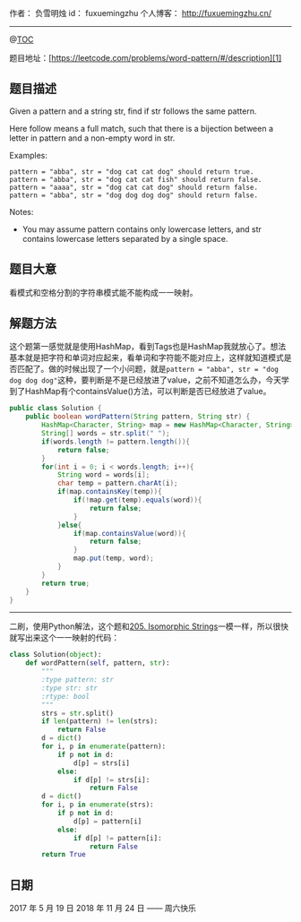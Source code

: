 
作者： 负雪明烛
id：	fuxuemingzhu
个人博客：	http://fuxuemingzhu.cn/

---
@[TOC](目录)

题目地址：[https://leetcode.com/problems/word-pattern/#/description][1]


## 题目描述

Given a pattern and a string str, find if str follows the same pattern.

Here follow means a full match, such that there is a bijection between a letter in pattern and a non-empty word in str.

Examples:

    pattern = "abba", str = "dog cat cat dog" should return true.
    pattern = "abba", str = "dog cat cat fish" should return false.
    pattern = "aaaa", str = "dog cat cat dog" should return false.
    pattern = "abba", str = "dog dog dog dog" should return false.

Notes:

- You may assume pattern contains only lowercase letters, and str contains lowercase letters separated by a single space.

## 题目大意

看模式和空格分割的字符串模式能不能构成一一映射。

## 解题方法

这个题第一感觉就是使用HashMap，看到Tags也是HashMap我就放心了。想法基本就是把字符和单词对应起来，看单词和字符能不能对应上，这样就知道模式是否匹配了。做的时候出现了一个小问题，就是``pattern = "abba", str = "dog dog dog dog"``这种，要判断是不是已经放进了value，之前不知道怎么办，今天学到了HashMap有个containsValue()方法，可以判断是否已经放进了value。

```java
public class Solution {
    public boolean wordPattern(String pattern, String str) {
        HashMap<Character, String> map = new HashMap<Character, String>();
        String[] words = str.split(" ");
        if(words.length != pattern.length()){
            return false;
        }
        for(int i = 0; i < words.length; i++){
            String word = words[i];
            char temp = pattern.charAt(i);
            if(map.containsKey(temp)){
                if(!map.get(temp).equals(word)){
                    return false;
                }
            }else{
                if(map.containsValue(word)){
                    return false;
                }
                map.put(temp, word);
            }
        }
        return true;
    }
}
```

---

二刷，使用Python解法，这个题和[205. Isomorphic Strings](https://blog.csdn.net/fuxuemingzhu/article/details/72127108)一模一样，所以很快就写出来这个一一映射的代码：

```python
class Solution(object):
    def wordPattern(self, pattern, str):
        """
        :type pattern: str
        :type str: str
        :rtype: bool
        """
        strs = str.split()
        if len(pattern) != len(strs):
            return False
        d = dict()
        for i, p in enumerate(pattern):
            if p not in d:
                d[p] = strs[i]
            else:
                if d[p] != strs[i]:
                    return False
        d = dict()
        for i, p in enumerate(strs):
            if p not in d:
                d[p] = pattern[i]
            else:
                if d[p] != pattern[i]:
                    return False
        return True
```

## 日期

2017 年 5 月 19 日 
2018 年 11 月 24 日 —— 周六快乐

  [1]: https://leetcode.com/problems/word-pattern/#/description
